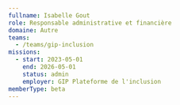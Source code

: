 ```yaml
---
fullname: Isabelle Gout
role: Responsable administrative et financière 
domaine: Autre
teams:
  - /teams/gip-inclusion
missions:
  - start: 2023-05-01
    end: 2026-05-01
    status: admin
    employer: GIP Plateforme de l'inclusion 
memberType: beta
---
```

